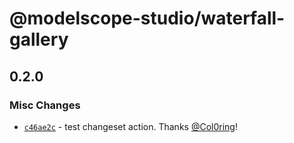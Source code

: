 # @modelscope-studio/waterfall-gallery

## 0.2.0

### Misc Changes

- [`c46ae2c`](https://github.com/modelscope/modelscope-studio/commit/c46ae2c6f2833ca85dcec16a4cd511ab7b02469c) - test changeset action. Thanks [@Col0ring](https://github.com/Col0ring)!
